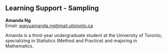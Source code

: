 ## Learning Support - Sampling

**Amanda Ng**  
Email: waiyuamanda.ng@mail.utoronto.ca  

Amanda is a third-year undergraduate student at the University of Toronto, specializing in Statistics (Method and Practice) and majoring in Mathematics.